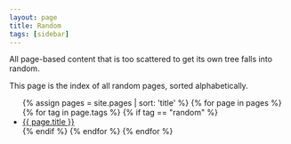 ```yaml
---
layout: page
title: Random
tags: [sidebar]
---
```


All page-based content that is too scattered to get its own tree falls into
random.

This page is the index of all random pages, sorted alphabetically.

<ul>
{% assign pages = site.pages | sort: 'title' %}
{% for page in pages %}
  {% for tag in page.tags %}
    {% if tag == "random" %}
      <li><a href="{{ site.baseurl }}{{ page.url }}">{{ page.title }}</a></li>
    {% endif %}
  {% endfor %}
{% endfor %}
</ul>
